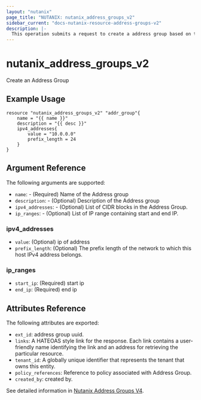 ```yaml
---
layout: "nutanix"
page_title: "NUTANIX: nutanix_address_groups_v2"
sidebar_current: "docs-nutanix-resource-address-groups-v2"
description: |-
  This operation submits a request to create a address group based on the input parameters.
---
```


# nutanix_address_groups_v2

Create an Address Group

## Example Usage

``` hcl
resource "nutanix_address_groups_v2" "addr_group"{
    name = "{{ name }}"
    description = "{{ desc }}"
    ipv4_addresses{
        value = "10.0.0.0"
        prefix_length = 24
    }
}
```


## Argument Reference

The following arguments are supported:

* `name`: - (Required) Name of the Address group
* `description`: - (Optional) Description of the Address group
* `ipv4_addresses`: - (Optional) List of CIDR blocks in the Address Group.
* `ip_ranges`: - (Optional) List of IP range containing start and end IP.


### ipv4_addresses
* `value`: (Optional) ip of address
* `prefix_length`: (Optional) The prefix length of the network to which this host IPv4 address belongs.


### ip_ranges
* `start_ip`: (Required) start ip
* `end_ip`: (Required) end ip


## Attributes Reference

The following attributes are exported:

* `ext_id`: address group uuid.
* `links`: A HATEOAS style link for the response. Each link contains a user-friendly name identifying the link and an address for retrieving the particular resource.
* `tenant_id`: A globally unique identifier that represents the tenant that owns this entity. 
* `policy_references`: Reference to policy associated with Address Group.
* `created_by`: created by.


See detailed information in [Nutanix Address Groups V4](https://developers.nutanix.com/api-reference?namespace=microseg&version=v4.0).

